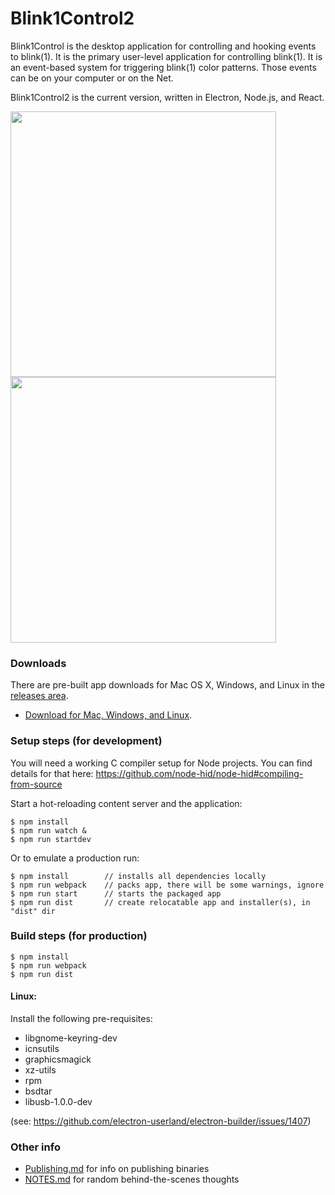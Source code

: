 # Blink1Control2

Blink1Control is the desktop application for controlling and hooking events to blink(1). It is the primary user-level application for controlling blink(1). It is an event-based system for triggering blink(1) color patterns. Those events can be on your computer or on the Net.

Blink1Control2 is the current version, written in Electron, Node.js, and React.

<img src="./docs/blink1control2-screenshot1.png" width="425"><img src="./docs/blink1control2-screenshot2.png" width="425">


### Downloads
There are pre-built app downloads for Mac OS X, Windows, and Linux in the [releases area](https://github.com/todbot/Blink1Control2/releases).

* [Download for Mac, Windows, and Linux](https://github.com/todbot/Blink1Control2/releases).

### Setup steps (for development)

You will need a working C compiler setup for Node projects.
You can find details for that here:
https://github.com/node-hid/node-hid#compiling-from-source

Start a hot-reloading content server and the application:
```
$ npm install
$ npm run watch &
$ npm run startdev
```

Or to emulate a production run:
```
$ npm install        // installs all dependencies locally
$ npm run webpack    // packs app, there will be some warnings, ignore
$ npm run start      // starts the packaged app
$ npm run dist       // create relocatable app and installer(s), in "dist" dir
```

### Build steps (for production)

```
$ npm install
$ npm run webpack
$ npm run dist
```

#### Linux:

Install the following pre-requisites:

- libgnome-keyring-dev
- icnsutils
- graphicsmagick
- xz-utils
- rpm
- bsdtar
- libusb-1.0.0-dev

(see: https://github.com/electron-userland/electron-builder/issues/1407)

### Other info
- [Publishing.md](Publishing.md) for info on publishing binaries
- [NOTES.md](NOTES.md) for random behind-the-scenes thoughts
